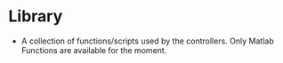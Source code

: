 # Library

- A collection of functions/scripts used by the controllers. Only Matlab Functions are available for the moment.


